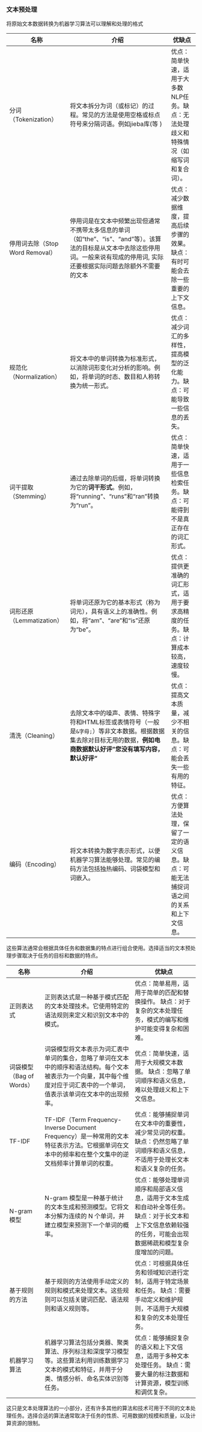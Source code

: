 ### 文本预处理

将原始文本数据转换为机器学习算法可以理解和处理的格式		

| 名称                            | 介绍                                                         | 优缺点                                                       |
| ------------------------------- | ------------------------------------------------------------ | ------------------------------------------------------------ |
| 分词（Tokenization）            | 将文本拆分为词（或标记）的过程。常见的方法是使用空格或标点符号来分隔词语。例如jieba库(等 ) | 优点：简单快速，适用于大多数NLP任务。缺点：无法处理歧义和特殊情况（如缩写词和复合词）。 |
| 停用词去除（Stop Word Removal） | 停用词是在文本中频繁出现但通常不携带太多信息的单词（如“the”、“is”、“and”等）。该算法的目标是从文本中去除这些停用词。一般来说有现成的停用词, 实际还要根据实际问题去除额外不需要的文本 | 优点：减少数据维度，提高后续步骤的效果。缺点：有时可能会去除一些重要的上下文信息。 |
| 规范化（Normalization）         | 将文本中的单词转换为标准形式，以消除词形变化对分析的影响。例如，将单词的时态、数目和人称转换为统一形式。 | 优点：减少词汇的多样性，提高模型的泛化能力。缺点：可能导致一些信息的丢失。 |
| 词干提取（Stemming）            | 通过去除单词的后缀，将单词转换为它的**词干形式**。例如，将“running”、“runs”和“ran”转换为“run”。 | 优点：简单快速，适用于一些信息检索任务。缺点：可能得到不是真正存在的词汇形式。 |
| 词形还原（Lemmatization）       | 将单词还原为它的基本形式（称为词元），具有语义上的准确性。例如，将“am”、“are”和“is”还原为“be”。 | 优点：提供更准确的词汇形式，适用于要求高精度的任务。缺点：计算成本较高，速度较慢。 |
| 清洗（Cleaning）                | 去除文本中的噪声、表情、特殊字符和HTML标签或表情符号（一般是`&字母;`）等非文本数据。根据数据集去除对目标无用的数据，**例如电商数据默认好评”您没有填写内容，默认好评“** | 优点：提高文本质量，减少不相关的信息。缺点：可能会丢失一些有用的特征。 |
| 编码（Encoding）                | 将文本转换为数字表示形式，以便机器学习算法能够处理。常见的编码方法包括独热编码、词袋模型和词嵌入。 | 优点：方便算法处理，保留了一定的语义信息。缺点：可能无法捕捉词语之间的关系和上下文信息。 |

这些算法通常会根据具体任务和数据集的特点进行组合使用。选择适当的文本预处理步骤取决于任务的目标和数据的特点。

| 名称                     | 介绍                                                         | 优缺点                                                       |
| ------------------------ | ------------------------------------------------------------ | ------------------------------------------------------------ |
| 正则表达式               | 正则表达式是一种基于模式匹配的文本处理技术。它使用特定的语法规则来定义和识别文本中的模式。 | 优点：简单易用，适用于简单的匹配和替换操作。 缺点：对于复杂的文本处理任务，模式的编写和维护可能变得复杂和困难。 |
| 词袋模型（Bag of Words） | 词袋模型将文本表示为词汇表中单词的集合，忽略了单词在文本中的顺序和语法结构。每个文本被表示为一个向量，其中每个维度对应于词汇表中的一个单词，值表示该单词在文本中的出现频率。 | 优点：简单快速，适用于大规模文本数据。 缺点：忽略了单词顺序和语义信息，难以处理歧义和上下文信息。 |
| TF-IDF                   | TF-IDF（Term Frequency-Inverse Document Frequency）是一种常用的文本特征表示方法。它根据单词在文本中的频率和在整个文集中的逆文档频率计算单词的权重。 | 优点：能够捕捉单词在文本中的重要性，减少常见词的权重。 缺点：仍然忽略了单词顺序和语义信息，不适用于处理长文本和语义复杂的任务。 |
| N-gram 模型              | N-gram 模型是一种基于统计的文本生成和预测模型。它将文本分解为连续的 N 个单词，并建立模型来预测下一个单词的概率。 | 优点：能够处理单词顺序和局部语义信息，适用于文本生成和自动补全等任务。 缺点：对于长文本和上下文信息依赖较强的任务，可能会出现数据稀疏和模型复杂度增加的问题。 |
| 基于规则的方法           | 基于规则的方法使用手动定义的规则和模式来处理文本。这些规则可以包括关键词匹配、语法规则和语义规则等。 | 优点：可根据具体任务和领域知识进行定制，适用于特定场景和任务。 缺点：需要手动定义和维护规则，不适用于大规模和复杂的文本处理任务。 |
| 机器学习算法             | 机器学习算法包括分类器、聚类算法、序列标注和深度学习模型等。这些算法利用训练数据学习文本的模式和特征，并用于分类、情感分析、命名实体识别等任务。 | 优点：能够捕捉复杂的语义和上下文信息，适用于多种文本处理任务。 缺点：需要大量的标注数据和计算资源，模型训练和调优复杂。 |

这只是文本处理算法的一小部分，还有许多其他的算法和技术可用于不同的文本处理任务。选择合适的算法通常取决于任务的性质、可用数据的规模和质量，以及计算资源的限制。